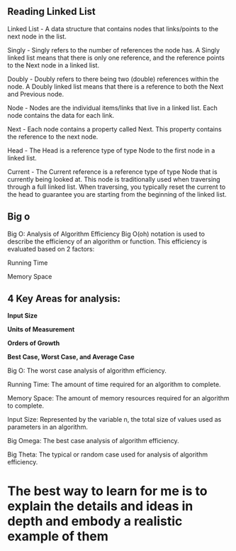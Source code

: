 ## Reading Linked List
Linked List - A data structure that contains nodes that links/points to the next node in the list.

Singly - Singly refers to the number of references the node has. A Singly linked list means that there is only one reference, and the reference points to the Next node in a linked list.

Doubly - Doubly refers to there being two (double) references within the node. A Doubly linked list means that there is a reference to both the Next and Previous node.

Node - Nodes are the individual items/links that live in a linked list. Each node contains the data for each link.

Next - Each node contains a property called Next. This property contains the reference to the next node.

Head - The Head is a reference type of type Node to the first node in a linked list.

Current - The Current reference is a reference type of type Node that is currently being looked at. This node is traditionally used when traversing through a full linked list. When traversing, you typically reset the current to the head to guarantee you are starting from the beginning of the linked list.


## Big o

Big O: Analysis of Algorithm Efficiency
Big O(oh) notation is used to describe the efficiency of an algorithm or function. This efficiency is evaluated based on 2 factors:

 Running Time 

 Memory Space 
## 4 Key Areas for analysis:
**Input Size**

**Units of Measurement**

**Orders of Growth**

**Best Case, Worst Case, and Average Case**



Big O: The worst case analysis of algorithm efficiency.

Running Time: The amount of time required for an algorithm to complete.

Memory Space: The amount of memory resources required for an algorithm to complete.

Input Size: Represented by the variable n, the total size of values used as parameters in an algorithm.

Big Omega: The best case analysis of algorithm efficiency.

Big Theta: The typical or random case used for analysis of algorithm efficiency.


# The best way to learn for me is to explain the details and ideas in depth and embody a realistic example of them
